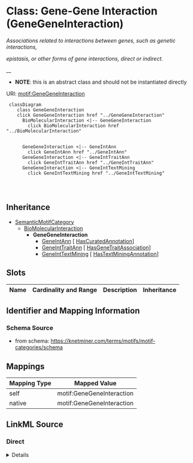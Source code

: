

# Class: Gene-Gene Interaction (GeneGeneInteraction) 


_Associations related to interactions between genes, such as genetic interactions,_

_epistasis, or other forms of gene interactions, direct or indirect._

__




* __NOTE__: this is an abstract class and should not be instantiated directly


URI: [motif:GeneGeneInteraction](https://knetminer.com/terms/motifs/motif-categories/GeneGeneInteraction)






```mermaid
 classDiagram
    class GeneGeneInteraction
    click GeneGeneInteraction href "../GeneGeneInteraction"
      BioMolecularInteraction <|-- GeneGeneInteraction
        click BioMolecularInteraction href "../BioMolecularInteraction"
      

      GeneGeneInteraction <|-- GeneIntAnn
        click GeneIntAnn href "../GeneIntAnn"
      GeneGeneInteraction <|-- GeneIntTraitAnn
        click GeneIntTraitAnn href "../GeneIntTraitAnn"
      GeneGeneInteraction <|-- GeneIntTextMining
        click GeneIntTextMining href "../GeneIntTextMining"
      
      
      
```





## Inheritance
* [SemanticMotifCategory](SemanticMotifCategory.md)
    * [BioMolecularInteraction](BioMolecularInteraction.md)
        * **GeneGeneInteraction**
            * [GeneIntAnn](GeneIntAnn.md) [ [HasCuratedAnnotation](HasCuratedAnnotation.md)]
            * [GeneIntTraitAnn](GeneIntTraitAnn.md) [ [HasGeneTraitAssociation](HasGeneTraitAssociation.md)]
            * [GeneIntTextMining](GeneIntTextMining.md) [ [HasTextMiningAnnotation](HasTextMiningAnnotation.md)]



## Slots

| Name | Cardinality and Range | Description | Inheritance |
| ---  | --- | --- | --- |









## Identifier and Mapping Information







### Schema Source


* from schema: https://knetminer.com/terms/motifs/motif-categories/schema




## Mappings

| Mapping Type | Mapped Value |
| ---  | ---  |
| self | motif:GeneGeneInteraction |
| native | motif:GeneGeneInteraction |







## LinkML Source

<!-- TODO: investigate https://stackoverflow.com/questions/37606292/how-to-create-tabbed-code-blocks-in-mkdocs-or-sphinx -->

### Direct

<details>
```yaml
name: GeneGeneInteraction
description: 'Associations related to interactions between genes, such as genetic
  interactions,

  epistasis, or other forms of gene interactions, direct or indirect.

  '
title: Gene-Gene Interaction
from_schema: https://knetminer.com/terms/motifs/motif-categories/schema
is_a: BioMolecularInteraction
abstract: true

```
</details>

### Induced

<details>
```yaml
name: GeneGeneInteraction
description: 'Associations related to interactions between genes, such as genetic
  interactions,

  epistasis, or other forms of gene interactions, direct or indirect.

  '
title: Gene-Gene Interaction
from_schema: https://knetminer.com/terms/motifs/motif-categories/schema
is_a: BioMolecularInteraction
abstract: true

```
</details>